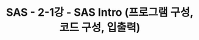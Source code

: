 ---
title: "SAS - 2-1강 - SAS Intro (프로그램 구성, 코드 구성, 입출력)"
category:
    - SAS
toc: true
author_profile: true
---